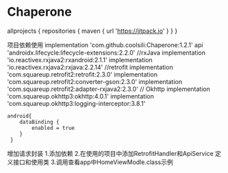 # Chaperone

allprojects {
    repositories {
        maven { url 'https://jitpack.io' }
    }
}

项目依赖使用
    implementation 'com.github.coolsili:Chaperone:1.2.1'
    api 'androidx.lifecycle:lifecycle-extensions:2.2.0'
    //rxJava
    implementation 'io.reactivex.rxjava2:rxandroid:2.1.1'
    implementation 'io.reactivex.rxjava2:rxjava:2.2.14'
    //retrofit
    implementation 'com.squareup.retrofit2:retrofit:2.3.0'
    implementation 'com.squareup.retrofit2:converter-gson:2.3.0'
    implementation 'com.squareup.retrofit2:adapter-rxjava2:2.3.0'
    // Okhttp
    implementation 'com.squareup.okhttp3:okhttp:4.0.1'
    implementation 'com.squareup.okhttp3:logging-interceptor:3.8.1'

    android{
        dataBinding {
            enabled = true
        }
     }

增加请求封装
1.添加依赖
2.在使用的项目中添加RetrofitHandler和ApiService
  定义接口和使用类
3.调用查看app中HomeViewModle.class示例
